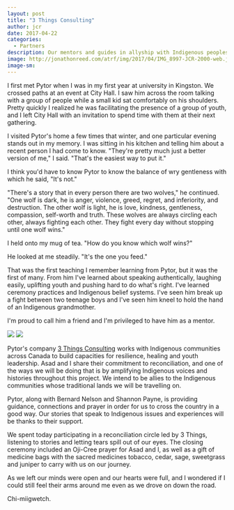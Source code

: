 ```yaml
---
layout: post
title: "3 Things Consulting"
author: jcr
date: 2017-04-22
categories:
  - Partners
description: Our mentors and guides in allyship with Indigenous peoples across Turtle Island.
image: http://jonathonreed.com/atrf/img/2017/04/IMG_8997-JCR-2000-web.jpg
image-sm:
---
```


I first met Pytor when I was in my first year at university in Kingston. We crossed paths at an event at City Hall. I saw him across the room talking with a group of people while a small kid sat comfortably on his shoulders. Pretty quickly I realized he was facilitating the presence of a group of youth, and I left City Hall with an invitation to spend time with them at their next gathering.

I visited Pytor's home a few times that winter, and one particular evening stands out in my memory. I was sitting in his kitchen and telling him about a recent person I had come to know. "They're pretty much just a better version of me," I said. "That's the easiest way to put it."

I think you'd have to know Pytor to know the balance of wry gentleness with which he said, "It's not."

"There's a story that in every person there are two wolves," he continued. "One wolf is dark, he is anger, violence, greed, regret, and inferiority, and destruction.  The other wolf is light, he is love, kindness, gentleness, compassion, self-worth and truth. These wolves are always circling each other, always fighting each other. They fight every day without stopping until one wolf wins."

I held onto my mug of tea. "How do you know which wolf wins?"

He looked at me steadily. "It's the one you feed." 

That was the first teaching I remember learning from Pytor, but it was the first of many. From him I've learned about speaking authentically, laughing easily, uplifting youth and pushing hard to do what's right. I've learned ceremony practices and Indigenous belief systems. I've seen him break up a fight between two teenage boys and I've seen him kneel to hold the hand of an Indigenous grandmother. 

I'm proud to call him a friend and I'm privileged to have him as a mentor.

<img src="http://jonathonreed.com/atrf/img/2017/04/IMG_8987-JCR-2000-web.jpg">

<img src="http://jonathonreed.com/atrf/img/2017/04/IMG_8997-JCR-2000-web.jpg">

Pytor's company <a href="https://3things.ca" target="blank">3 Things Consulting</a> works with Indigenous communities across Canada to build capacities for resilience, healing and youth leadership. Asad and I share their commitment to reconciliation, and one of the ways we will be doing that is by amplifying Indigenous voices and histories  throughout this project. We intend to be allies to the Indigenous communities whose traditional lands we will be travelling on.

Pytor, along with Bernard Nelson and Shannon Payne, is providing guidance, connections and prayer in order for us to cross the country in a good way. Our stories that speak to Indigenous issues and experiences will be thanks to their support.

We spent today participating in a reconciliation circle led by 3 Things, listening to stories and letting tears spill out of our eyes. The closing ceremony included an Oji-Cree prayer for Asad and I, as well as a gift of medicine bags with the sacred medicines tobacco, cedar, sage, sweetgrass and juniper to carry with us on our journey.

As we left our minds were open and our hearts were full, and I wondered if I could still feel their arms around me even as we drove on down the road.

Chi-miigwetch.
